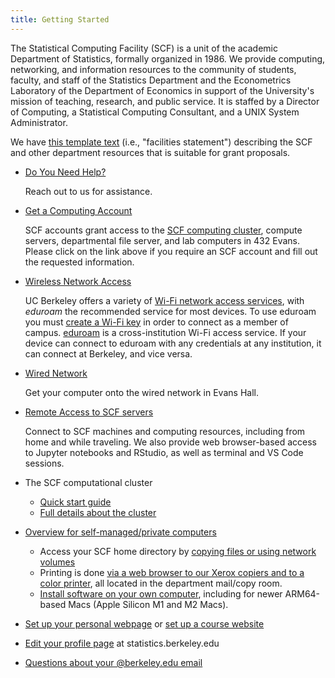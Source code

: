 ```yaml
---
title: Getting Started
---
```

The Statistical Computing Facility (SCF) is a unit of the academic
Department of Statistics, formally organized in 1986. We provide
computing, networking, and information resources to the community of
students, faculty, and staff of the Statistics Department and the
Econometrics Laboratory of the Department of Economics in support of the
University's mission of teaching, research, and public service. It is
staffed by a Director of Computing, a Statistical Computing Consultant,
and a UNIX System Administrator.

We have [this template text](/support/facilities) (i.e., "facilities
statement") describing the SCF and other department resources that is
suitable for grant proposals.

- [Do You Need Help?](/getting-started/contact-us)

  Reach out to us for assistance.

- [Get a Computing Account](/getting-started/computing-accounts)

  SCF accounts grant access to the
  [SCF computing cluster](/computing/servers/cluster), compute servers, departmental file server, and lab
  computers in 432 Evans. Please click on the link above if you require
  an SCF account and fill out the requested information.

- [Wireless Network Access](https://berkeley.service-now.com/kb_view.do?sysparm_article=KB0013807)

  UC Berkeley offers a variety of [Wi-Fi network access
  services](https://technology.berkeley.edu/wi-fi), with *eduroam* the
  recommended service for most devices. To use eduroam you must [create a Wi-Fi
  key](https://wifi-keys.berkeley.edu/) in order to connect as a member of
  campus. [eduroam](https://eduroam.org/) is a cross-institution Wi-Fi access
  service. If your device can connect to eduroam with any credentials at any
  institution, it can connect at Berkeley, and vice versa.

- [Wired Network](/access/ethernet)

  Get your computer onto the wired network in Evans Hall.

- [Remote Access to SCF servers](/access)

  Connect to SCF machines and computing resources, including from home
  and while traveling. We also provide web browser-based access to
  Jupyter notebooks and RStudio, as well as terminal and VS Code
  sessions.

- The SCF computational cluster
  - [Quick start guide](/servers/cluster/quick-start)
  - [Full details about the cluster](/servers/cluster)

- [Overview for self-managed/private computers](/faqs/what-services-are-provided-self-maintained-computers)
  - Access your SCF home directory by
    [copying files or using network volumes](/access/copying-files)
  - Printing is done
    [via a web browser to our Xerox copiers and to a color printer](/faqs/printing), all located in the department mail/copy room. 
  - [Install software on your own computer](/software), including for newer ARM64-based Macs (Apple Silicon M1 and M2 Macs).

- [Set up your personal webpage](/faqs/how-do-i-set-and-use-my-personal-website) or
  [set up a course website](/faqs/course-website)

- [Edit your profile page](/faqs/how-edit-profile) at statistics.berkeley.edu

- [Questions about your \@berkeley.edu email](https://bconnected.berkeley.edu/account-information)
